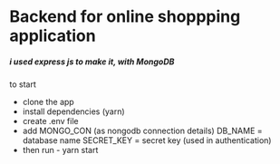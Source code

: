 # Backend for online shoppping application

##### i used express js to make it, with MongoDB

to start
  - clone the app
  - install dependencies (yarn)
  - create .env file
  - add MONGO_CON (as nongodb connection details)
    DB_NAME = database name
    SECRET_KEY = secret key (used in authentication)
  - then run - yarn start  
